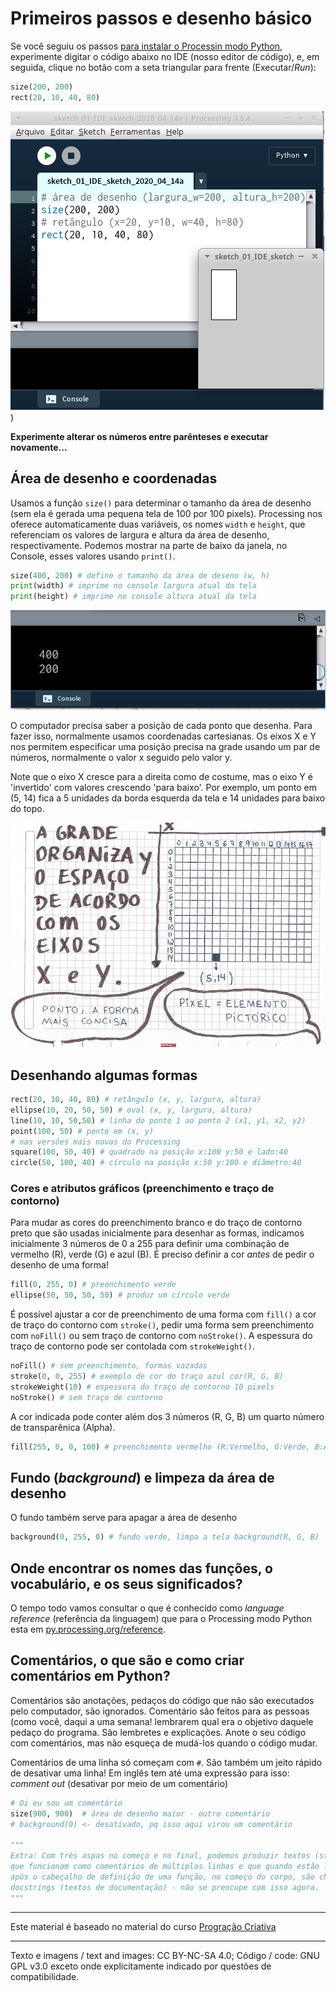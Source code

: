 # Primeiros passos e desenho básico

Se você seguiu os passos [para instalar o Processin modo Python](https://abav.lugaralgum.com/como-instalar-o-processing-modo-python/), experimente digitar o código abaixo no IDE (nosso editor de código), e, em seguida, clique no botão com a seta triangular para frente (Executar/*Run*):

```python
size(200, 200)
rect(20, 10, 40, 80) 
```

![IDE](assets/01-IDE.png))

**Experimente alterar os números entre parênteses e executar novamente...**

## Área de desenho e coordenadas

Usamos a função `size()` para determinar o tamanho da área de desenho (sem ela é gerada uma pequena tela de 100 por 100 pixels). Processing nos oferece automaticamente duas variáveis, os nomes `width` e `height`, que referenciam os valores de largura e altura da área de desenho, respectivamente. Podemos mostrar na parte de baixo da janela, no Console, esses valores usando `print()`.

```python
size(400, 200) # define o tamanho da área de deseno (w, h) 
print(width) # imprime no console largura atual da tela
print(height) # imprime no console altura atual da tela
```
![Coordenadas](assets/01-console.png)

O computador precisa saber a posição de cada ponto que desenha. Para fazer isso, normalmente usamos coordenadas cartesianas. Os eixos X e Y nos permitem especificar uma posição precisa na grade usando um par de números, normalmente o valor x seguido pelo valor y. 

Note que o eixo X cresce para a direita como de costume, mas o eixo Y é 'invertido' com valores crescendo 'para baixo'. Por exemplo, um ponto em (5, 14) fica a 5 unidades da borda esquerda da tela e 14 unidades para baixo do topo. 

![Coordenadas](assets/01-coordenadas.jpg)

## Desenhando algumas formas

```python
rect(20, 10, 40, 80) # retângulo (x, y, largura, altura)
ellipse(10, 20, 50, 50) # oval (x, y, largura, altura)
line(10, 10, 50,50) # linha do ponto 1 ao ponto 2 (x1, y1, x2, y2)
point(100, 50) # ponto em (x, y)
# nas versões mais novas do Processing
square(100, 50, 40) # quadrado na posição x:100 y:50 e lado:40
circle(50, 100, 40) # círculo na posição x:50 y:100 e diâmetro:40
```

### Cores e atributos gráficos (preenchimento e traço de contorno)

Para mudar as cores do preenchimento branco e do traço de contorno preto que são usadas inicialmente para desenhar as formas, indicamos inicialmente 3 números de 0 a 255 para definir uma combinação de vermelho (R), verde (G) e azul (B). 
É preciso definir a cor *antes* de pedir o desenho de uma forma! 

```python
fill(0, 255, 0) # preenchimento verde
ellipse(50, 50, 50, 50) # produz um círculo verde
```

É possível ajustar a cor de preenchimento de uma forma com `fill()` a cor de traço do contorno com `stroke()`, pedir uma forma sem preenchimento com `noFill()` ou sem traço de contorno com `noStroke()`. A espessura do traço de contorno pode ser contolada com `strokeWeight()`.

```python
noFill() # sem preenchimento, formas vazadas
stroke(0, 0, 255) # exemplo de cor do traço azul cor(R, G, B)
strokeWeight(10) # espessura do traço de contorno 10 pixels
noStroke() # sem traço de contorno
```

A cor indicada pode conter além dos 3 números (R, G, B) um quarto número de transparênica (Alpha). 

```python
fill(255, 0, 0, 100) # preenchimento vermelho (R:Vermelho, G:Verde, B:Azul, Alpha:Transparência)
```

## Fundo (*background*) e limpeza da área de desenho

O fundo também serve para apagar a área de desenho

```python
background(0, 255, 0) # fundo verde, limpa a tela background(R, G, B)
```
## Onde encontrar os nomes das funções, o vocabulário, e os seus significados?

O tempo todo vamos consultar o que é conhecido como *language reference* (referência da linguagem) que para o Processing modo Python esta em [py.processing.org/reference](https://py.processing.org/reference/).

## Comentários, o que são e como criar comentários em Python?

Comentários são anotações, pedaços do código que não são executados pelo computador, são ignorados.
Comentário são feitos para as pessoas (como você, daqui a uma semana! lembrarem qual era o objetivo daquele pedaço do programa. São lembretes e explicações. Anote o seu código com comentários, mas não esqueça de mudá-los quando o código mudar.

Comentários de uma linha só começam com `#`. São também um jeito rápido de desativar uma linha! Em inglês tem até uma expressão para isso: *comment out* (desativar por meio de um comentário)

```python
# Oi eu sou um comentário
size(900, 900)  # área de desenho maior - outro comentário
# background(0) <- desativado, pq isso aqui virou um comentário

"""
Extra: Com três aspas no começo e no final, podemos produzir textos (strings)
que funcionam como comentários de múltiplas linhas e que quando estão logo
após o cabeçalho de definição de uma função, no começo do corpo, são chamados
docstrings (textos de documentação) - não se preocupe com isso agora.
"""
```

---
Este material é baseado no material do curso [Progração Criativa](https://arteprog.space/programacao-criativa/)

---
Texto e imagens / text and images: CC BY-NC-SA 4.0; Código / code: GNU GPL v3.0 exceto onde explicitamente indicado por questões de compatibilidade.
